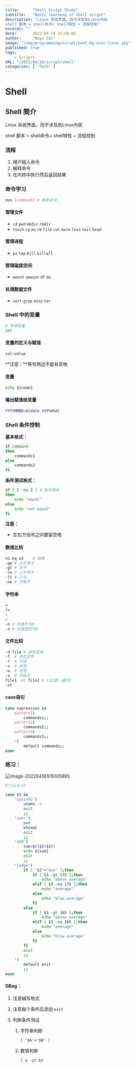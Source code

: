 ```yaml
---
title:      "Shell Script Study"
subtitle:   "Basic learning of shell script"
description: "Linux 系统界面，而不涉及到Linux内核
shell 脚本 = shell命令+ shell特性 + 流程控制"
excerpt: ""
date:       2022-04-18 15:00:00
author:     "Boyu Cai"
image: "/img/programming/script/post-bg-unix-linux.jpg"
published: true
tags:
    - Scripts
URL: "/2022/04/18/script/shell"
categories: [ "Tech" ]
---
```


# Shell

## Shell 简介

Linux 系统界面，而不涉及到Linux内核

shell 脚本 = shell命令+ shell特性 + 流程控制

### 流程

1. 用户输入命令
2. 解释命令
3. 在内核中执行然后返回结果



### 命令学习

```bash
man [command] # 帮助命令
```

#### 管理文件

* `cd` `pwd` `mkdir` `rmdir`
* `touch` `cp` `mv` `rm` `file` `cat` `more` `less` `tail` `head`

#### 管理进程

* `ps` `top` `kill` `killall` 

#### 管理磁盘空间

* `mount` `umount` `df` `du`

#### 处理数据文件

* `sort` `grep` `azip` `tar`



### Shell 中的变量

```bash
# 环境变量
set
```

#### 变量的定义与赋值

```bash
val=value
```

**注意：**等号两边不能有空格

#### 变量

```bash
echo ${name}
```

#### 输出赋值给变量

```bash
YYYYMMDD=$(date +%Y%m%d)
```



### Shell 条件控制

**基本格式：**

```bash
if command
then
	commands1
else
	commands2
fi
```

 **条件测试格式：**

```bash
if [ 1 -eq 2 ] # 条件测试
then
	echo "equal"
else
	echo "not equal"
fi
```

**注意：**

* 左右方括号之间要留空格



#### 数值比较

```bash
n1-eq n2	# 相等
-ge	# 大于等于
-gt	# 大于
-le	# 小于等于
-lt	# 小于
-ne # 不等于
```

#### 字符串

```bash
=
!=
>
<
-n # 长度不为0
-z # 长度是否为0
```

#### 文件比较

```bash
-d file # 存在目录
-f	# 存在文件
-r	# 可读
-s	# 非空
-w	# 可写
-x	# 可执行
file1 -nt file2 # 1比2新（备份）
-ot
```

#### case语句

```bash
case expression in
	pattern1)
		commands1;;
	pattern2)
		commands2;;
	pattern3)
		commands3;;
	*)
		default commands;;
esac
```



### 练习：

![image-20220418105005895](https://xingqiu-tuchuang-1256524210.cos.ap-shanghai.myqcloud.com/typroa/3046/image-20220418105005895.png)

```bash
#!/bin/sh

case $1 in
	'sysinfo')
		uname -a
		exit
		;;
	'user')
		pwd
		whoami
		exit
		;;
	'add')
		sum=$(($2+$3))
		echo ${sum}
		exit
		;;
	'judge')
		if [ "$2"="man" ];then 
			if [ $3 -gt 175 ];then
				echo "above average"
			elif [ $3 -eq 175 ];then
				echo "average"
			else
				echo "blow average"
			fi
		else
			if [ $3 -gt 165 ];then
				echo "above average"
			elif [ $3 -eq 165 ];then
				echo "average"
			else
				echo "blow average"
			fi
		fi
		exit
		;;
	*)
		default exit
		;;
esac	
```



#### DBug：

1. 注意编写格式

2. 注意每个条件后添加 `exit`

3. 判断条件测试

   1. 字符串判断

      ```bash
      [ "$A"="$B" ]
      ```

   2. 数值判断

      ```bash
      [ a -gt b]
      ```

      









































